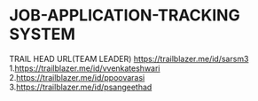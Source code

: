 # JOB-APPLICATION-TRACKING SYSTEM
TRAIL HEAD URL(TEAM LEADER) https://trailblazer.me/id/sarsm3
1.https://trailblazer.me/id/vvenkateshwari
2.https://trailblazer.me/id/ppoovarasi
3.https://trailblazer.me/id/psangeethad
